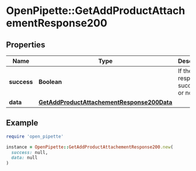 # OpenPipette::GetAddProductAttachementResponse200

## Properties

| Name | Type | Description | Notes |
| ---- | ---- | ----------- | ----- |
| **success** | **Boolean** | If the response is successful or not | [optional] |
| **data** | [**GetAddProductAttachementResponse200Data**](GetAddProductAttachementResponse200Data.md) |  | [optional] |

## Example

```ruby
require 'open_pipette'

instance = OpenPipette::GetAddProductAttachementResponse200.new(
  success: null,
  data: null
)
```


